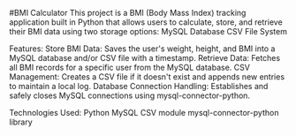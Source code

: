 #BMI Calculator
This project is a BMI (Body Mass Index) tracking application built in Python that allows users to calculate, store, and retrieve their BMI data using two storage options:
MySQL Database
CSV File System

Features:
Store BMI Data: Saves the user's weight, height, and BMI into a MySQL database and/or CSV file with a timestamp.
Retrieve Data: Fetches all BMI records for a specific user from the MySQL database.
CSV Management: Creates a CSV file if it doesn't exist and appends new entries to maintain a local log.
Database Connection Handling: Establishes and safely closes MySQL connections using mysql-connector-python.

Technologies Used:
Python
MySQL
CSV module
mysql-connector-python library
